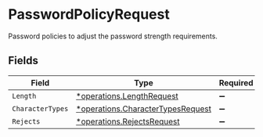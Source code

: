 # PasswordPolicyRequest

Password policies to adjust the password strength requirements.


## Fields

| Field                                                                                 | Type                                                                                  | Required                                                                              | Description                                                                           |
| ------------------------------------------------------------------------------------- | ------------------------------------------------------------------------------------- | ------------------------------------------------------------------------------------- | ------------------------------------------------------------------------------------- |
| `Length`                                                                              | [*operations.LengthRequest](../../models/operations/lengthrequest.md)                 | :heavy_minus_sign:                                                                    | N/A                                                                                   |
| `CharacterTypes`                                                                      | [*operations.CharacterTypesRequest](../../models/operations/charactertypesrequest.md) | :heavy_minus_sign:                                                                    | N/A                                                                                   |
| `Rejects`                                                                             | [*operations.RejectsRequest](../../models/operations/rejectsrequest.md)               | :heavy_minus_sign:                                                                    | N/A                                                                                   |